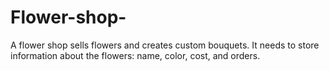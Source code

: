 # Flower-shop-
A flower shop sells flowers and creates custom bouquets. It needs to store information about the flowers: name, color, cost, and orders. 
